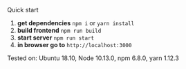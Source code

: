 
Quick start

1. **get dependencies**
```npm i```
or
```yarn install```
2. **build frontend**
```npm run build ```
3. **start server**
```npm run start```
4. **in browser go to** 
```http://localhost:3000```

Tested on: Ubuntu 18.10, Node 10.13.0, npm 6.8.0, yarn 1.12.3
